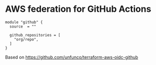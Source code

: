 # AWS federation for GitHub Actions

```hcl
module "github" {
  source  = ""

  github_repositories = [
    "org/repo",
  ]
}
```

Based on https://github.com/unfunco/terraform-aws-oidc-github
